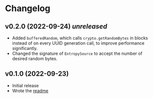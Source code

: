 # Changelog

## v0.2.0 (2022-09-24) _unreleased_

- Added `bufferedRandom`, which calls `crypto.getRandomBytes` in blocks instead of on every UUID generation call, to improve performance significantly.
- Changed the signature of `EntropySource` to accept the number of desired random bytes.

## v0.1.0 (2022-09-23)

- Initial release
- Wrote the [readme](./README.md)
